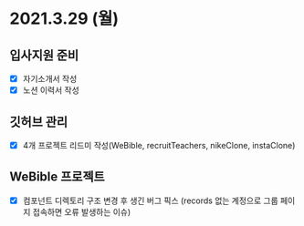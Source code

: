 # 2021.3.29 (월)

## 입사지원 준비

- [x] 자기소개서 작성
- [x] 노션 이력서 작성

## 깃허브 관리

- [x] 4개 프로젝트 리드미 작성(WeBible, recruitTeachers, nikeClone, instaClone)

## WeBible 프로젝트

- [x] 컴포넌트 디렉토리 구조 변경 후 생긴 버그 픽스
      (records 없는 계정으로 그룹 페이지 접속하면 오류 발생하는 이슈)
